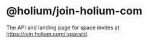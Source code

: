 # @holium/join-holium-com

The API and landing page for space invites at https://join.holium.com/:spaceId.
